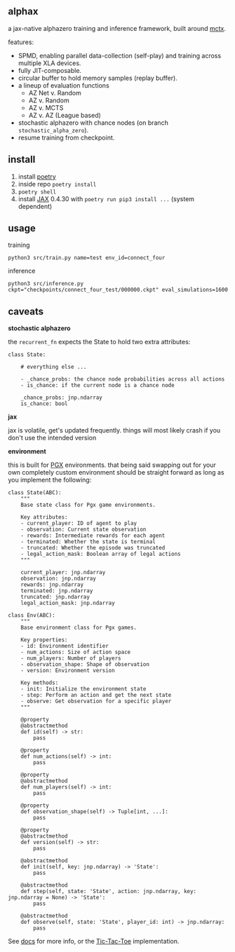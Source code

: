 ## alphax
a jax-native alphazero training and inference framework, built around [mctx](https://github.com/google-deepmind/mctx).

features:

- SPMD, enabling parallel data-collection (self-play) and training across multiple XLA devices.
- fully JIT-composable. 
- circular buffer to hold memory samples (replay buffer).
- a lineup of evaluation functions 
    - AZ Net v. Random
    - AZ v. Random
    - AZ v. MCTS
    - AZ v. AZ (League based)
- stochastic alphazero with chance nodes (on branch `stochastic_alpha_zero`).
- resume training from checkpoint.

## install

1. install [poetry](https://python-poetry.org/docs/)
2. inside repo `poetry install`
3. `poetry shell`
4. install [JAX](https://jax.readthedocs.io/en/latest/installation.html) 0.4.30 with `poetry run pip3 install ...` (system dependent)

## usage

training

`python3 src/train.py name=test env_id=connect_four`

inference

`python3 src/inference.py ckpt="checkpoints/connect_four_test/000000.ckpt" eval_simulations=1600`


## caveats
**stochastic alphazero** 

the `recurrent_fn` expects the State to hold two extra attributes:

```
class State:
    
    # everything else ...

    - _chance_probs: the chance node probabilities across all actions
    - is_chance: if the current node is a chance node
    
    _chance_probs: jnp.ndarray
    is_chance: bool 
```

**jax** 

jax is volatile, get's updated frequently. things will most likely crash if you don't use the intended version

**environment**

this is built for [PGX](https://github.com/sotetsuk/pgx) environments. that being said swapping out for your own
completely custom environment should be straight forward as long as you implement the following:

```
class State(ABC):
    """
    Base state class for Pgx game environments.
    
    Key attributes:
    - current_player: ID of agent to play
    - observation: Current state observation
    - rewards: Intermediate rewards for each agent
    - terminated: Whether the state is terminal
    - truncated: Whether the episode was truncated
    - legal_action_mask: Boolean array of legal actions
    """
    
    current_player: jnp.ndarray
    observation: jnp.ndarray
    rewards: jnp.ndarray
    terminated: jnp.ndarray
    truncated: jnp.ndarray
    legal_action_mask: jnp.ndarray

class Env(ABC):
    """
    Base environment class for Pgx games.
    
    Key properties:
    - id: Environment identifier
    - num_actions: Size of action space
    - num_players: Number of players
    - observation_shape: Shape of observation
    - version: Environment version
    
    Key methods:
    - init: Initialize the environment state
    - step: Perform an action and get the next state
    - observe: Get observation for a specific player
    """

    @property
    @abstractmethod
    def id(self) -> str:
        pass

    @property
    def num_actions(self) -> int:
        pass

    @property
    @abstractmethod
    def num_players(self) -> int:
        pass

    @property
    def observation_shape(self) -> Tuple[int, ...]:
        pass

    @property
    @abstractmethod
    def version(self) -> str:
        pass

    @abstractmethod
    def init(self, key: jnp.ndarray) -> 'State':
        pass

    @abstractmethod
    def step(self, state: 'State', action: jnp.ndarray, key: jnp.ndarray = None) -> 'State':
        pass

    @abstractmethod
    def observe(self, state: 'State', player_id: int) -> jnp.ndarray:
        pass
```

See [docs](https://sotets.uk/pgx/) for more info, or the [Tic-Tac-Toe](https://github.com/sotetsuk/pgx/blob/main/pgx/tic_tac_toe.py) implementation.

